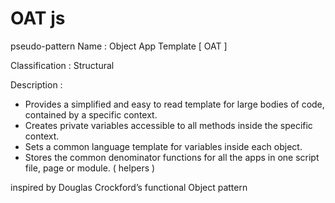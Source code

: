 OAT js
===

pseudo-pattern
Name : Object App Template [ OAT ]

Classification : Structural

Description :
<ul> 
<li>   Provides a simplified and easy to read template for large bodies of code, contained by a specific context. </li> 
<li>  Creates private variables accessible to all methods inside the specific context.</li>
<li>  Sets a common language template for variables inside each object. </li>
<li>   Stores the common denominator functions for all the apps in one script file, page or module. ( helpers ) </li>
</ul>	
	
	



inspired by Douglas Crockford’s functional Object pattern
